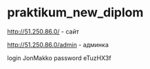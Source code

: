 # praktikum_new_diplom
http://51.250.86.0/ - сайт

http://51.250.86.0/admin - админка

login JonMakko
password eTuzHX3f
